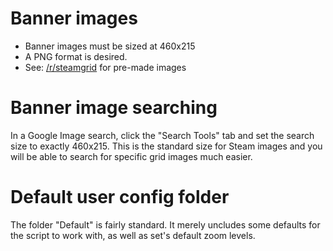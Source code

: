 # Banner images

* Banner images must be sized at 460x215
* A PNG format is desired.
* See: [/r/steamgrid](https://www.reddit.com/r/steamgrid/) for pre-made images

# Banner image searching
In a Google Image search, click the "Search Tools" tab and set the search size to 
exactly 460x215. This is the standard size for Steam images and you will be able 
to search for specific grid images much easier.

# Default user config folder

The folder "Default" is fairly standard. It merely uncludes some defaults for the script to work with, as well as set's default zoom levels.
